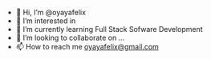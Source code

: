 - 👋 Hi, I’m @oyayafelix
- 👀 I’m interested in 
- 🌱 I’m currently learning Full Stack Sofware Development
- 💞️ I’m looking to collaborate on ...
- 📫 How to reach me oyayafelix@gmail.com

<!---
oyayafelix/oyayafelix is a ✨ special ✨ repository because its `README.md` (this file) appears on your GitHub profile.
You can click the Preview link to take a look at your changes.
--->
